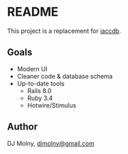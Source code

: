 # README
This project is a replacement for [iaccdb](https://iaccdb.iac.org).

## Goals
- Modern UI
- Cleaner code & database schema
- Up-to-date tools
  - Rails 8.0
  - Ruby 3.4
  - Hotwire/Stimulus

## Author
DJ Molny, djmolny@gmail.com
